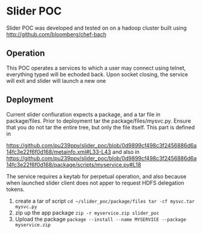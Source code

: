 # Slider POC
Slider POC was developed and tested on on a hadoop cluster built using http://github.com/bloomberg/chef-bach

## Operation
This POC operates a services to which a user may connect using telnet, everything typed will be echoded back.  Upon socket closing, the service will exit and slider will launch a new one

## Deployment
Current slider confiuration expects a package, and a tar file in package/files.  Prior to deployment tar the package/files/mysvc.py.  Ensure that you do not tar the entire tree, but only the file itself.  This part is defined in 

https://github.com/pu239ppy/slider_poc/blob/0d9899cf498c3f2456886d6a14fc3e22f6f0d168/metainfo.xml#L33-L43
and also in https://github.com/pu239ppy/slider_poc/blob/0d9899cf498c3f2456886d6a14fc3e22f6f0d168/package/scripts/myservice.py#L18

The service requires a keytab for perpetual operation, and also because when launched slider client does not apper to request HDFS delegation tokens.

1. create a tar of script `cd ~/slider_poc/package/files tar -cf mysvc.tar mysvc.py`
2. zip up the app package `zip -r myservice.zip slider_poc`
3. Upload the package `package --install --name MYSERVICE --package myservice.zip`
